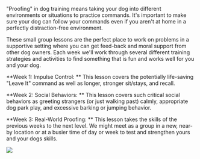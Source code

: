 "Proofing" in dog training means taking your dog into different environments or situations to practice commands. It's important to make sure your dog can follow your commands even if you aren't at home in a perfectly distraction-free environment.

These small group lessons are the perfect place to work on problems in a supportive setting where you can get feed-back and moral support from other dog owners. Each week we'll work through several different training strategies and activities to find something that is fun and works well for you and your dog.

**Week 1: Impulse Control: **
This lesson covers the potentially life-saving "Leave It" command as well as longer, stronger sit/stays, and recall.

**Week 2: Social Behaviors: **
This lesson covers such critical social behaviors as greeting strangers (or just walking past) calmly, appropriate dog park play, and excessive barking or jumping behavior.

**Week 3: Real-World Proofing: **
This lesson takes the skills of the previous weeks to the next level. We might meet as a group in a new, near-by location or at a busier time of day or week to test and strengthen yours and your dogs skills.

![](https://scontent.cdninstagram.com/t51.2885-15/sh0.08/e35/p640x640/14727530_1162849673764004_5770456469627469824_n.jpg?ig_cache_key=MTM2OTMzMzMyODMwMjE3Mzc0MQ%3D%3D.2)